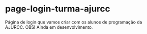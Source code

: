 # page-login-turma-ajurcc
Página de login que vamos criar com os alunos de programação da AJURCC.
OBS! Ainda em desenvolvimento.

